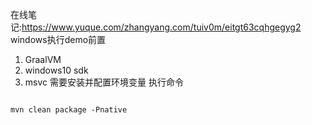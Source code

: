 在线笔记:https://www.yuque.com/zhangyang.com/tuiv0m/eitgt63cqhgegyg2
windows执行demo前置
1. GraalVM
2. windows10 sdk
3. msvc
需要安装并配置环境变量
执行命令
```text

mvn clean package -Pnative
```